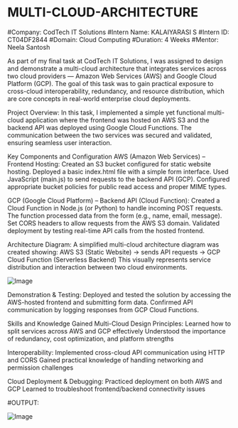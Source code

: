 # MULTI-CLOUD-ARCHITECTURE
#Company: CodTech IT Solutions
#Intern Name: KALAIYARASI S
#Intern ID: CT04DF2844
#Domain: Cloud Computing
#Duration: 4 Weeks
#Mentor: Neela Santosh

As part of my final task at CodTech IT Solutions, I was assigned to design and demonstrate a multi-cloud architecture that integrates services across two cloud providers — Amazon Web Services (AWS) and Google Cloud Platform (GCP). The goal of this task was to gain practical exposure to cross-cloud interoperability, redundancy, and resource distribution, which are core concepts in real-world enterprise cloud deployments.

Project Overview:
In this task, I implemented a simple yet functional multi-cloud application where the frontend was hosted on AWS S3 and the backend API was deployed using Google Cloud Functions. The communication between the two services was secured and validated, ensuring seamless user interaction.

Key Components and Configuration
AWS (Amazon Web Services) – Frontend Hosting:
Created an S3 bucket configured for static website hosting.
Deployed a basic index.html file with a simple form interface.
Used JavaScript (main.js) to send requests to the backend API (GCP).
Configured appropriate bucket policies for public read access and proper MIME types.

GCP (Google Cloud Platform) – Backend API (Cloud Function):
Created a Cloud Function in Node.js (or Python) to handle incoming POST requests.
The function processed data from the form (e.g., name, email, message).
Set CORS headers to allow requests from the AWS S3 domain.
Validated deployment by testing real-time API calls from the hosted frontend.

Architecture Diagram:
A simplified multi-cloud architecture diagram was created showing:
AWS S3 (Static Website) → sends API requests → GCP Cloud Function (Serverless Backend)
This visually represents service distribution and interaction between two cloud environments.

![Image](https://github.com/user-attachments/assets/1f8a7683-876e-46ba-901c-89973c33bdb5)

Demonstration & Testing:
Deployed and tested the solution by accessing the AWS-hosted frontend and submitting form data.
Confirmed API communication by logging responses from GCP Cloud Functions.

Skills and Knowledge Gained
Multi-Cloud Design Principles:
Learned how to split services across AWS and GCP effectively
Understood the importance of redundancy, cost optimization, and platform strengths

Interoperability:
Implemented cross-cloud API communication using HTTP and CORS
Gained practical knowledge of handling networking and permission challenges

Cloud Deployment & Debugging:
Practiced deployment on both AWS and GCP
Learned to troubleshoot frontend/backend connectivity issues

#OUTPUT:

![Image](https://github.com/user-attachments/assets/5485d3b1-907d-4400-b96c-5ead3fa50572)
